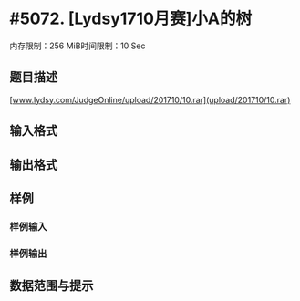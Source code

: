 # #5072. [Lydsy1710月赛]小A的树

内存限制：256 MiB时间限制：10 Sec

## 题目描述

[www.lydsy.com/JudgeOnline/upload/201710/10.rar](upload/201710/10.rar) 

## 输入格式

## 输出格式

## 样例

### 样例输入

### 样例输出

## 数据范围与提示
